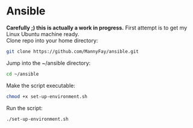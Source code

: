 # Ansible
**Carefully ;) this is actually a work in progress.**
First attempt is to get my Linux Ubuntu machine ready.  
Clone repo into your home directory:
```bash
git clone https://github.com/MannyFay/ansible.git
```
Jump into the ~/ansible directory:
```bash
cd ~/ansible
```
Make the script executable:
```bash
chmod +x set-up-environment.sh
```
Run the script:
```bash
./set-up-environment.sh
```
